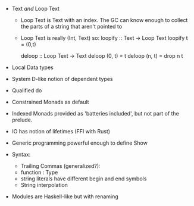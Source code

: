 * Text _and_ Loop Text
  - Loop Text is Text with an index. The GC can know enough to collect the parts of a string that aren't pointed to
  - Loop Text is really (Int, Text) so:
    loopify :: Text -> Loop Text
    loopify t = (0,t) 

    deloop :: Loop Text -> Text
    deloop (0, t) = t
    deloop (n, t) = drop n t

* Local Data types

* System D-like notion of dependent types

* Qualified do

* Constrained Monads as default

* Indexed Monads provided as 'batteries included', but not part of the prelude.

* IO has notion of lifetimes (FFI with Rust)

* Generic programming powerful enough to define Show

* Syntax:
  - Trailing Commas (generalized?):
  - function : Type
  - string literals have different begin and end symbols
  - String interpolation

* Modules are Haskell-like but with renaming
